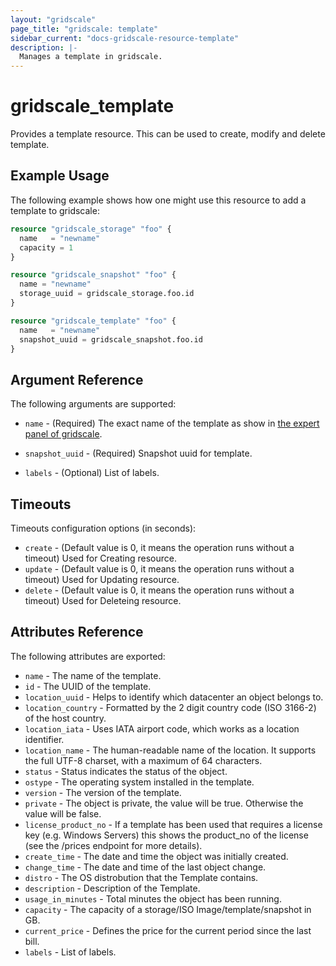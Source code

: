 ```yaml
---
layout: "gridscale"
page_title: "gridscale: template"
sidebar_current: "docs-gridscale-resource-template"
description: |-
  Manages a template in gridscale.
---
```


# gridscale_template

Provides a template resource. This can be used to create, modify and delete template.

## Example Usage

The following example shows how one might use this resource to add a template to gridscale:

```terraform
resource "gridscale_storage" "foo" {
  name   = "newname"
  capacity = 1
}

resource "gridscale_snapshot" "foo" {
  name = "newname"
  storage_uuid = gridscale_storage.foo.id
}

resource "gridscale_template" "foo" {
  name   = "newname"
  snapshot_uuid = gridscale_snapshot.foo.id
}
```

## Argument Reference

The following arguments are supported:

* `name` - (Required) The exact name of the template as show in [the expert panel of gridscale](https://my.gridscale.io/Expert/Template).

* `snapshot_uuid` - (Required) Snapshot uuid for template.

* `labels` - (Optional) List of labels.

## Timeouts

Timeouts configuration options (in seconds):

* `create` - (Default value is 0, it means the operation runs without a timeout) Used for Creating resource.
* `update` - (Default value is 0, it means the operation runs without a timeout) Used for Updating resource.
* `delete` - (Default value is 0, it means the operation runs without a timeout) Used for Deleteing resource.

## Attributes Reference

The following attributes are exported:

* `name` - The name of the template.
* `id` - The UUID of the template.
* `location_uuid` - Helps to identify which datacenter an object belongs to.
* `location_country` - Formatted by the 2 digit country code (ISO 3166-2) of the host country.
* `location_iata` - Uses IATA airport code, which works as a location identifier.
* `location_name` - The human-readable name of the location. It supports the full UTF-8 charset, with a maximum of 64 characters.
* `status` - Status indicates the status of the object.
* `ostype` - The operating system installed in the template.
* `version` - The version of the template.
* `private` - The object is private, the value will be true. Otherwise the value will be false.
* `license_product_no` - If a template has been used that requires a license key (e.g. Windows Servers) this shows the product_no of the license (see the /prices endpoint for more details).
* `create_time` - The date and time the object was initially created.
* `change_time` - The date and time of the last object change.
* `distro` - The OS distrobution that the Template contains.
* `description` - Description of the Template.
* `usage_in_minutes` - Total minutes the object has been running.
* `capacity` - The capacity of a storage/ISO Image/template/snapshot in GB.
* `current_price` - Defines the price for the current period since the last bill.
* `labels` - List of labels.
